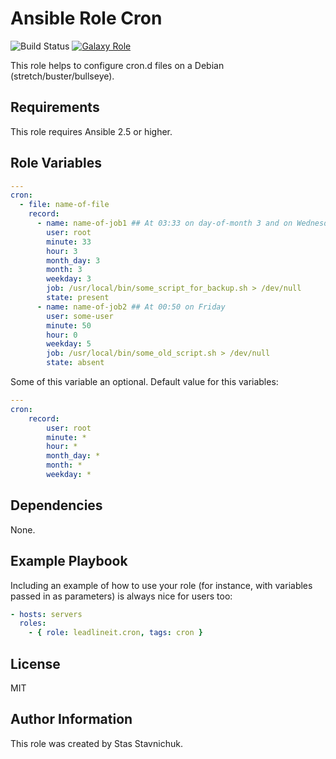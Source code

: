 # Ansible Role Cron

![Build Status](https://github.com/leadlineit/ansible-role-cron/actions/workflows/ansible-galaxy-ci.yml/badge.svg)
[![Galaxy Role](https://img.shields.io/badge/Ansible--Galaxy-leadlineit.cron-blue.svg?logo=ansible&logoColor=white)](https://galaxy.ansible.com/leadlineit/cron/)

This role helps to configure cron.d files on a Debian (stretch/buster/bullseye).

Requirements
------------

This role requires Ansible 2.5 or higher.

Role Variables
--------------

```yaml
---
cron:
  - file: name-of-file
    record:
      - name: name-of-job1 ## At 03:33 on day-of-month 3 and on Wednesday in March.” 
        user: root
        minute: 33
        hour: 3
        month_day: 3
        month: 3
        weekday: 3
        job: /usr/local/bin/some_script_for_backup.sh > /dev/null
        state: present
      - name: name-of-job2 ## At 00:50 on Friday
        user: some-user
        minute: 50
        hour: 0
        weekday: 5
        job: /usr/local/bin/some_old_script.sh > /dev/null
        state: absent
```

Some of this variable an optional.
Default value for this variables:

```yaml
---
cron:
    record:
        user: root
        minute: *
        hour: *
        month_day: *
        month: *
        weekday: *
```
Dependencies
------------

None.

Example Playbook
----------------

Including an example of how to use your role (for instance, with variables passed in as parameters) is always nice for users too:

```yaml
- hosts: servers
  roles:
    - { role: leadlineit.cron, tags: cron }
```

License
-------

MIT

Author Information
------------------

This role was created by Stas Stavnichuk.
